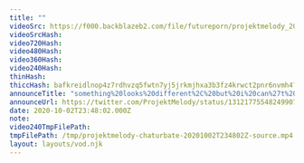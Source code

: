 ```yaml
---
title: ""
videoSrc: https://f000.backblazeb2.com/file/futureporn/projektmelody_2020-10-02_23-38-51.mkv
videoSrcHash: 
video720Hash: 
video480Hash: 
video360Hash: 
video240Hash: 
thinHash: 
thiccHash: bafkreidlnop4z7rdhvzq5fwtn7yj5jrkmjhxa3b3fz4krwct2pnr6nvmh4?filename=20201002T234802Z-thicc.jpg
announceTitle: "something%20looks%20different%2C%20but%20i%20can%27t%20tell%20what...%20%20maybe%20i%20got%20a%20haircut%20idk%F0%9F%98%88%F0%9F%98%88%F0%9F%98%88"
announceUrl: https://twitter.com/ProjektMelody/status/1312177554824990720
date: 2020-10-02T23:48:02.000Z
note: 
video240TmpFilePath: 
tmpFilePath: /tmp/projektmelody-chaturbate-20201002T234802Z-source.mp4
layout: layouts/vod.njk
---
```

